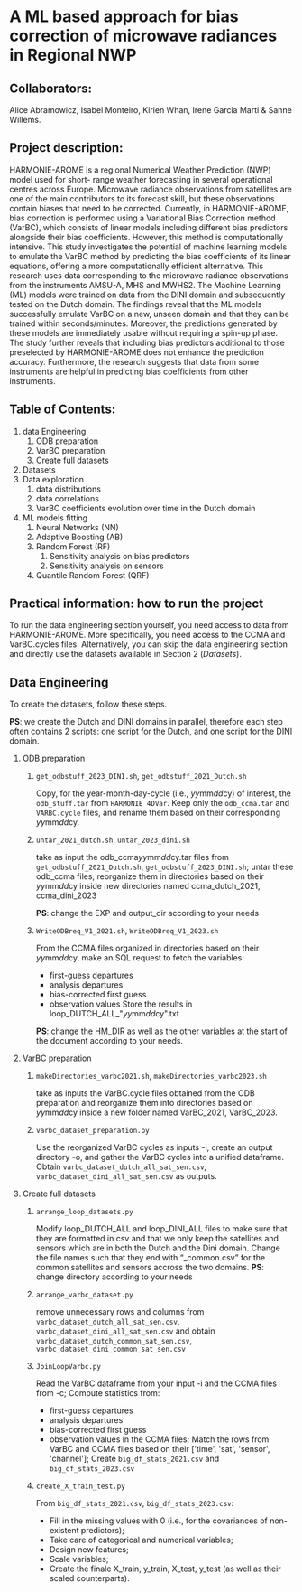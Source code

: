 # A ML based approach for bias correction of microwave radiances in Regional NWP

## Collaborators: 

Alice Abramowicz, Isabel Monteiro, Kirien Whan, Irene Garcia Marti & Sanne Willems.

## Project description:

HARMONIE-AROME is a regional Numerical Weather Prediction (NWP) model used for short- range weather forecasting in several operational centres across Europe. Microwave radiance observations from satellites are one of the main contributors to its forecast skill, but these observations contain biases that need to be corrected. Currently, in HARMONIE-AROME, bias correction is performed using a Variational Bias Correction method (VarBC), which consists of linear models including different bias predictors alongside their bias coefficients. However, this method is computationally intensive. This study investigates the potential of machine learning models to emulate the VarBC method by predicting the bias coefficients of its linear equations, offering a more computationally efficient alternative. This research uses data corresponding to the microwave radiance observations from the instruments AMSU-A, MHS and MWHS2. The Machine Learning (ML) models were trained on data from the DINI domain and subsequently tested on the Dutch domain. The findings reveal that the ML models successfully emulate VarBC on a new, unseen domain and that they can be trained within seconds/minutes. Moreover, the predictions generated by these models are immediately usable without requiring a spin-up phase. The study further reveals that including bias predictors additional to those preselected by HARMONIE-AROME does not enhance the prediction accuracy. Furthermore, the research suggests that data from some instruments are helpful in predicting bias coefficients from other instruments. 

## Table of Contents:
1. data Engineering
    1. ODB preparation
    2. VarBC preparation
    3. Create full datasets
2. Datasets
3. Data exploration
    1. data distributions
    2. data correlations
    3. VarBC coefficients evolution over time in the Dutch domain
4. ML models fitting
    1. Neural Networks (NN)
    2. Adaptive Boosting (AB)
    3. Random Forest (RF)
        1. Sensitivity analysis on bias predictors
        2. Sensitivity analysis on sensors
    4. Quantile Random Forest (QRF)

## Practical information: how to run the project

To run the data engineering section yourself, you need access to data from HARMONIE-AROME. More specifically, you need access to the CCMA and VarBC.cycles files. Alternatively, you can skip the data engineering section and directly use the datasets available in Section 2 (*Datasets*).

## Data Engineering

To create the datasets, follow these steps.

**PS**: we create the Dutch and DINI domains in parallel, therefore each step often contains 2 scripts: one script for the Dutch, and one script for the DINI domain.

1. ODB preparation

    1. `get_odbstuff_2023_DINI.sh`, `get_odbstuff_2021_Dutch.sh`

        Copy, for the year-month-day-cycle (i.e., $yy$mm$dd$cy) of interest, the `odb_stuff.tar` from `HARMONIE 4DVar`. Keep only the `odb_ccma.tar` and `VARBC.cycle` files, and rename them based on their corresponding $yy$mm$dd$cy.

    2. `untar_2021_dutch.sh`, `untar_2023_dini.sh`
    
        take as input the odb_ccma$yy$mm$dd$cy.tar files from `get_odbstuff_2021_Dutch.sh`, `get_odbstuff_2023_DINI.sh`; untar these odb_ccma files; reorganize them in directories based on their $yy$mm$dd$cy inside new directories named ​​ccma_dutch_2021, ccma_dini_2023 

        **PS**: change the EXP and output_dir according to your needs

    3. `WriteODBreq_V1_2021.sh`, `WriteODBreq_V1_2023.sh`

        From the CCMA files organized in directories based on their $yy$mm$dd$cy, make an SQL request to fetch the variables:
        - first-guess departures
        - analysis departures
        - bias-corrected first guess
        - observation values
        Store the results in loop_DUTCH_ALL_"$yy$mm$dd$cy".txt

        **PS**: change the HM_DIR as well as the other variables at the start of the document according to your needs.

2. VarBC preparation

    1. `makeDirectories_varbc2021.sh`, `makeDirectories_varbc2023.sh`

        take as inputs the VarBC.cycle files obtained from the ODB preparation and reorganize them into directories based on $yy$mm$dd$cy inside a new folder named VarBC_2021, VarBC_2023. 

    2. `varbc_dataset_preparation.py`

        Use the reorganized VarBC cycles as inputs -i, create an output directory -o, and gather the VarBC cycles into a unified dataframe. Obtain `varbc_dataset_dutch_all_sat_sen.csv`, `varbc_dataset_dini_all_sat_sen.csv` as outputs.

3. Create full datasets

    1. `arrange_loop_datasets.py`
    
        Modify loop_DUTCH_ALL and loop_DINI_ALL files to make sure that they are formatted in csv and that we only keep the satellites and sensors which are in both the Dutch and the Dini domain. Change the file names such that they end with “_common.csv” for the common satellites and sensors accross the two domains.
        **PS**: change directory according to your needs

    2. `arrange_varbc_dataset.py`

        remove unnecessary rows and columns from `varbc_dataset_dutch_all_sat_sen.csv`, `varbc_dataset_dini_all_sat_sen.csv` and obtain `varbc_dataset_dutch_common_sat_sen.csv`, `varbc_dataset_dini_common_sat_sen.csv`

    3. `JoinLoopVarbc.py`

        Read the VarBC dataframe from your input -i and the CCMA files from -c; 
        Compute statistics from:
        - first-guess departures 
        - analysis departures
        - bias-corrected first guess
        - observation values
        in the CCMA files;
        Match the rows from VarBC and CCMA files based on their ['time', 'sat', 'sensor', 'channel'];
        Create `big_df_stats_2021.csv` and `big_df_stats_2023.csv`

    4. `create_X_train_test.py`

        From `big_df_stats_2021.csv`, `big_df_stats_2023.csv`:
        - Fill in the missing values with 0 (i.e., for the covariances of non-existent predictors);
        - Take care of categorical and numerical variables;
        - Design new features;
        - Scale variables;
        - Create the finale X_train, y_train, X_test, y_test (as well as their scaled counterparts).



